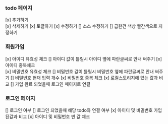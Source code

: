### todo 페이지

[x] 추가하기  
[x] 삭제하기
[x] 토글하기
[x] 수정하기
[] 소스 수정하기
[] 급한건 색상 빨간색으로 지정하기

### 회원가입

[x] 아이디 유효성 체크
[] 아이디 값이 틀릴시 아이디 옆에 파란글씨로 안내 써주기
[x] 아이디 중복체크  
[x] 비밀번호 유효성 체크
[] 비밀번호 값이 틀릴시 비밀번호 옆에 파란글씨로 안내 써주기
[] 비밀번호 현재 입력 개수 
[x] 비밀번호 중복 체크
[x] 로컬스토리지에 있는 값과 비교
[] 가입 완료 되었을때 로그인 페이지로 연결


### 로그인 페이지

[] 로그인 여부 
[] 로그인 되었을때 해당 todo와 연결 여부 
[x] 아이디 및 비밀번호 가입된값과 비교
[x] 아이디 및 비밀번호 빈 값 체크


